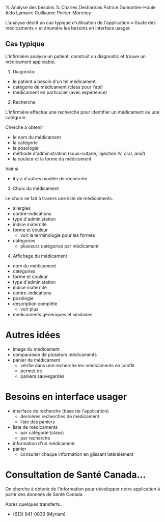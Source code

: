 % Analyse des besoins
% Charles Desharnais Patrice Dumontier-Houle Aldo Lamarre Guillaume Poirier-Morency

L'analyse décrit un cas typique d'utilisation de l'application
« Guide des médicaments » et énumère les besoins en interface usager.

## Cas typique

L'infirmière analyse un patient, construit un diagnostic et trouve un
médicament applicable.

1. Diagnostic

 - le patient a besoin d'un tel médicament
 - catégorie de médicament (class pour l'api)
 - médicament en particulier (avec expérience)

2. Recherche

L'infirmière effectue une recherche pour identifier un médicament ou une
catégorie.

Cherche à obtenir

 - le nom du médicament
 - la catégorie
 - la posologie
 - méthode d'administration (sous-cutané, injection IV, oral, _anal_)
 - la couleur et la forme du médicament

Voir si

 - il y a d'autres modèle de recherche

3. Choix du médicament

Le choix se fait à travers une liste de médicaments.

 - allergies
 - contre-indications
 - type d'administation
 - indice maternité
 - forme et couleur
    - voir la terminologie pour les formes
 - catégories
    - plusieurs catégories par médicament

4. Affichage du médicament

 - nom du médicament
 - catégories
 - forme et couleur
 - type d'administation
 - indice maternité
 - contre-indications
 - posologie
 - description complète
    - voir plus
 - médicaments génériques et similaires

# Autres idées

 - image du médicament
 - comparaison de plusieurs médicaments
 - panier de médicament
    - vérifie dans une recherche les médicaments en conflit
    - permet de
    - paniers sauvegardés

# Besoins en interface usager

 - interface de recherche (base de l'application)
    - dernières recherches de médicament
    - liste des paniers
 - liste de médicaments
    - par catégorie (class)
    - par recherche
 - information d'un médicament
 - panier
    - consulter chaque information en glissant latéralement

# Consultation de Santé Canada...

On cherche à obtenir de l'information pour développer notre application à
partir des données de Santé Canada.

Après quelques transferts..

 - (613) 941-0839 (Myriam)

